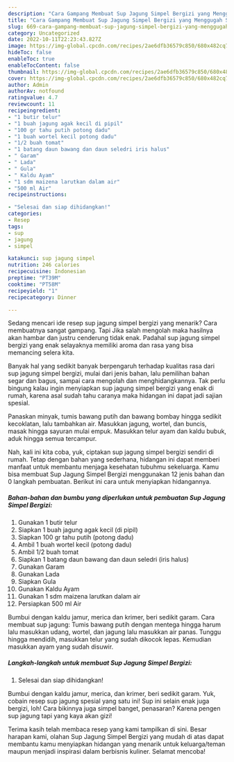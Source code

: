 ```yaml
---
description: "Cara Gampang Membuat Sup Jagung Simpel Bergizi yang Menggugah Selera"
title: "Cara Gampang Membuat Sup Jagung Simpel Bergizi yang Menggugah Selera"
slug: 669-cara-gampang-membuat-sup-jagung-simpel-bergizi-yang-menggugah-selera
category: Uncategorized
date: 2022-10-11T22:23:43.827Z
image: https://img-global.cpcdn.com/recipes/2ae6dfb36579c850/680x482cq70/sup-jagung-simpel-bergizi-foto-resep-utama.jpg
hideToc: false
enableToc: true
enableTocContent: false
thumbnail: https://img-global.cpcdn.com/recipes/2ae6dfb36579c850/680x482cq70/sup-jagung-simpel-bergizi-foto-resep-utama.jpg
cover: https://img-global.cpcdn.com/recipes/2ae6dfb36579c850/680x482cq70/sup-jagung-simpel-bergizi-foto-resep-utama.jpg
author: Admin
authorAv: notfound
ratingvalue: 4.7
reviewcount: 11
recipeingredient:
- "1 butir telur"
- "1 buah jagung agak kecil di pipil"
- "100 gr tahu putih potong dadu"
- "1 buah wortel kecil potong dadu"
- "1/2 buah tomat"
- "1 batang daun bawang dan daun seledri iris halus"
- " Garam"
- " Lada"
- " Gula"
- " Kaldu Ayam"
- "1 sdm maizena larutkan dalam air"
- "500 ml Air"
recipeinstructions:

- "Selesai dan siap dihidangkan!"
categories:
- Resep
tags:
- sup
- jagung
- simpel

katakunci: sup jagung simpel 
nutrition: 246 calories
recipecuisine: Indonesian
preptime: "PT39M"
cooktime: "PT58M"
recipeyield: "1"
recipecategory: Dinner

---
```



Sedang mencari ide resep sup jagung simpel bergizi yang menarik? Cara membuatnya sangat gampang. Tapi Jika salah mengolah maka hasilnya akan hambar dan justru cenderung tidak enak. Padahal sup jagung simpel bergizi yang enak selayaknya memiliki aroma dan rasa yang bisa memancing selera kita.


Banyak hal yang sedikit banyak berpengaruh terhadap kualitas rasa dari sup jagung simpel bergizi, mulai dari jenis bahan, lalu pemilihan bahan segar dan bagus, sampai cara mengolah dan menghidangkannya. Tak perlu bingung kalau ingin menyiapkan sup jagung simpel bergizi yang enak di rumah, karena asal sudah tahu caranya maka hidangan ini dapat jadi sajian spesial.

Panaskan minyak, tumis bawang putih dan bawang bombay hingga sedikit kecoklatan, lalu tambahkan air. Masukkan jagung, wortel, dan buncis, masak hingga sayuran mulai empuk. Masukkan telur ayam dan kaldu bubuk, aduk hingga semua tercampur.


Nah, kali ini kita coba, yuk, ciptakan sup jagung simpel bergizi sendiri di rumah. Tetap dengan bahan yang sederhana, hidangan ini dapat memberi manfaat untuk membantu menjaga kesehatan tubuhmu sekeluarga. Kamu bisa membuat Sup Jagung Simpel Bergizi menggunakan 12 jenis bahan dan 0 langkah pembuatan. Berikut ini cara untuk menyiapkan hidangannya.

<!--inarticleads1-->

##### Bahan-bahan dan bumbu yang diperlukan untuk pembuatan Sup Jagung Simpel Bergizi:

1. Gunakan 1 butir telur
1. Siapkan 1 buah jagung agak kecil (di pipil)
1. Siapkan 100 gr tahu putih (potong dadu)
1. Ambil 1 buah wortel kecil (potong dadu)
1. Ambil 1/2 buah tomat
1. Siapkan 1 batang daun bawang dan daun seledri (iris halus)
1. Gunakan  Garam
1. Gunakan  Lada
1. Siapkan  Gula
1. Gunakan  Kaldu Ayam
1. Gunakan 1 sdm maizena larutkan dalam air
1. Persiapkan 500 ml Air


Bumbui dengan kaldu jamur, merica dan krimer, beri sedikit garam. Cara membuat sup jagung: Tumis bawang putih dengan mentega hingga harum lalu masukkan udang, wortel, dan jagung lalu masukkan air panas. Tunggu hingga mendidih, masukkan telur yang sudah dikocok lepas. Kemudian masukkan ayam yang sudah disuwir. 

<!--inarticleads2-->

##### Langkah-langkah untuk membuat Sup Jagung Simpel Bergizi:


1. Selesai dan siap dihidangkan!

Bumbui dengan kaldu jamur, merica, dan krimer, beri sedikit garam. Yuk, cobain resep sup jagung spesial yang satu ini! Sup ini selain enak juga bergizi, loh! Cara bikinnya juga simpel banget, penasaran? Karena pengen sup jagung tapi yang kaya akan gizi! 

Terima kasih telah membaca resep yang kami tampilkan di sini. Besar harapan kami, olahan Sup Jagung Simpel Bergizi yang mudah di atas dapat membantu kamu menyiapkan hidangan yang menarik untuk keluarga/teman maupun menjadi inspirasi dalam berbisnis kuliner. Selamat mencoba!
